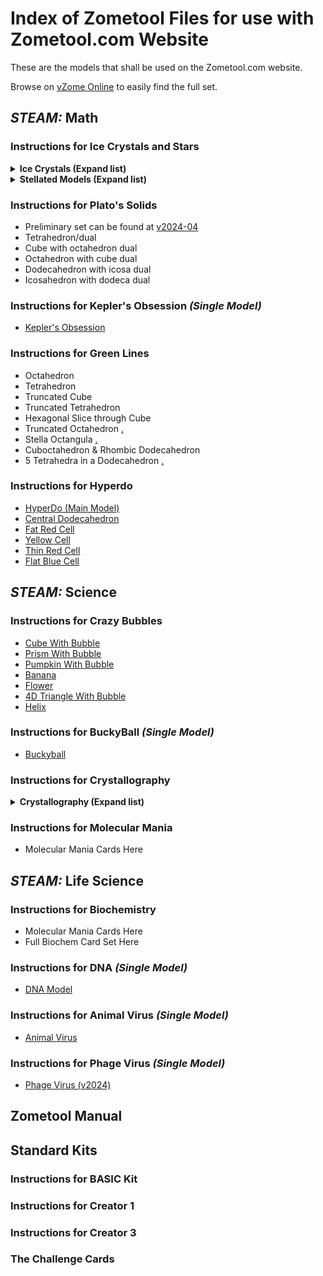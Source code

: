 


# Index of Zometool Files for use with Zometool.com Website
These are the models that shall be used on the Zometool.com website. 

Browse on [vZome Online](https://www.vzome.com/app/browser/?user=zometool) to easily find the full set. 

## *STEAM:* Math

### Instructions for Ice Crystals and Stars
  <details>
    <summary>
      <h4> Ice Crystals (Expand list) </h4>
    </summary>
  </details> 

  <details>
    <summary>
      <h4> Stellated Models (Expand list) </h4>
    </summary>
  </details> 

### Instructions for Plato's Solids
  - Preliminary set can be found at [v2024-04](./2024/04/28/)
  - Tetrahedron/dual
  - Cube with octahedron dual
  - Octahedron with cube dual
  - Dodecahedron with icosa dual
  - Icosahedron with dodeca dual

### Instructions for Kepler's Obsession *(Single Model)*
  - [Kepler's Obsession](./2025/03/11/21-45-49-506Z-PRJ-KPK-Kepler's-Obsession/)

### Instructions for Green Lines
  - Octahedron
  - Tetrahedron
  - Truncated Cube
  - Truncated Tetrahedron
  - Hexagonal Slice through Cube
  - Truncated Octahedron [.](./2024/04/26/16-22-53-TruncatedOctahedron/)
  - Stella Octangula [.](./2024/04/26/16-21-28-StellaOctangula/)
  - Cuboctahedron & Rhombic Dodecahedron
  - 5 Tetrahedra in a Dodecahedron [.](./2024/04/26/16-16-20-5Tetras/)<!-- File only showing finished -->

### Instructions for Hyperdo 
  - [HyperDo (Main Model)](./2025/03/07/19-49-23-582Z-PRJ-HYP-Model-1-HyperDo-Detailed---LC/)
  - [Central Dodecahedron](./2025/03/05/07-45-57-752Z-PRJ-HYP-Dodeca-by-Y1s/)
   - [Fat Red Cell](./2025/03/06/23-46-37-540Z-PRJ-HYP-model3-Fat-Red-Cell/)
  - [Yellow Cell](./2025/03/07/19-57-32-060Z-PRJ-HYP-Model-4-YellowCell/)
  - [Thin Red Cell](./2025/03/07/20-04-38-696Z-PRJ-HYP-Model-5-Thin-Red-Cell/)
  - [Flat Blue Cell](./2025/03/07/20-06-20-978Z-PRJ-HYP-Model-6-Blue-Flat-Cell/)

## *STEAM:* Science

### Instructions for Crazy Bubbles
 - [Cube With Bubble](./2025/03/25/04-23-37-138Z-PRJ-BUB-1-Hypercube-Wand-with-bubble/)
 - [Prism With Bubble](./2025/03/25/04-34-13-672Z-PRJ-BUB-2-Prism-Tri+bubble/) <!--add to ZT-->
 - [Pumpkin With Bubble](./2025/03/25/04-37-06-005Z-PRJ-BUB-3-Pumpkin+bubble/) <!--add to ZT-->
 - [Banana](./2025/03/25/05-14-04-117Z-PRJ-BUB-4-Banana/) [](./2024/04/30/)
 - [Flower](./2025/03/25/05-15-03-815Z-PRJ-BUB-5-Flower/)
 - [4D Triangle With Bubble](./2025/03/25/05-31-57-917Z-PRJ-BUB-6-Triangle-4D+bubble/)
 - [Helix](./2025/03/25/05-35-04-013Z-PRJ-BUB-7-Spiral-Helix/)
 <!-- Other demo models -->

### Instructions for BuckyBall *(Single Model)*
  - [Buckyball](./2025/03/12/00-06-46-755Z-PRJ-BUK-Buckyball/)


### Instructions for Crystallography 
  <details>
    <summary>
      <h4> Crystallography (Expand list) </h4>
    </summary>
  </details> 

### Instructions for Molecular Mania
  - Molecular Mania Cards Here

## *STEAM:* Life Science

### Instructions for Biochemistry
  - Molecular Mania Cards Here
  - Full Biochem Card Set Here

### Instructions for DNA *(Single Model)*
  - [DNA Model](./2025/03/05/09-13-20-424Z-PRJ-DNA-mod1/)

### Instructions for Animal Virus *(Single Model)*
  - [Animal Virus](./2025/03/07/22-41-00-749Z-PRJ-VIR-Animal-Virus-2/)
  <!-- - [Animal Virus (No shadow scenes)](./2025/03/07/22-41-00-749Z-PRJ-VIR-Animal-Virus-2/) -->

### Instructions for Phage Virus *(Single Model)*
  - [Phage Virus (v2024)](./2024/05/09/13-16-00-Phage/)














## Zometool Manual

## Standard Kits
### Instructions for BASIC Kit
### Instructions for Creator 1
### Instructions for Creator 3
### The Challenge Cards


 <!-- If we want to use expanding lists -->
<style>
  summary > * {
          display: inline
        }
</style>

<!-- 
<details open>
<summary>
 <h3> Instructions for Crystallography </h3>
</summary>
</details> 
-->
